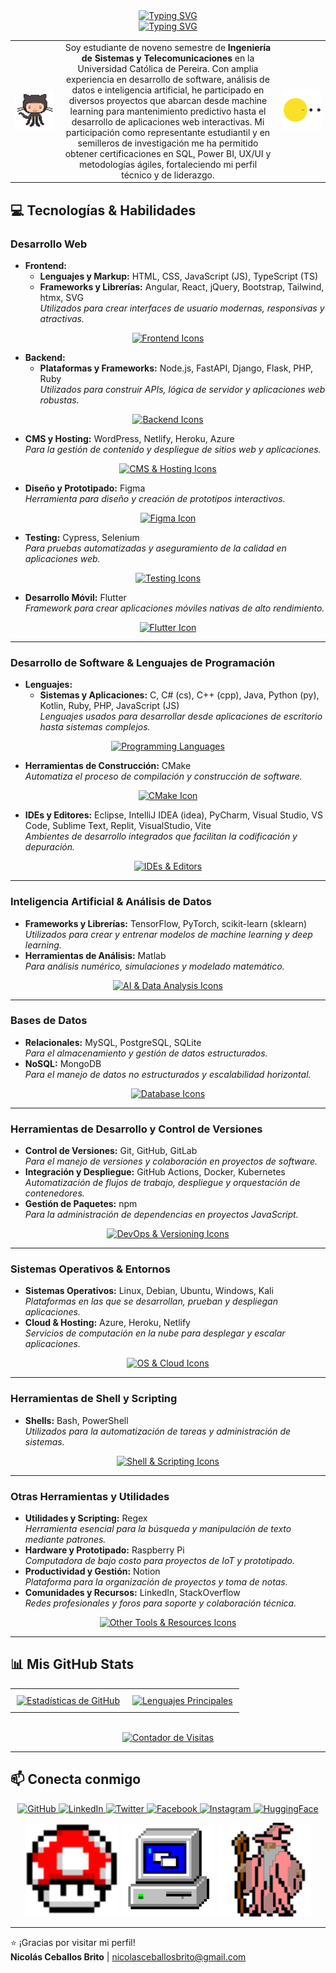 <!-- Header Section with Typing SVG -->
<div align="center">
  <a href="https://git.io/typing-svg">
    <img src="https://readme-typing-svg.demolab.com?font=Lora&weight=900&size=25&pause=1000&color=19FFF5&center=true&vCenter=true&height=30&lines=Nicol%C3%A1s+Ceballos+Brito" alt="Typing SVG" />
  </a>
  <br>
  <a href="https://git.io/typing-svg">
    <img src="https://readme-typing-svg.demolab.com?font=Crimson+Text&weight=800&size=25&pause=1000&color=19FFF5&center=true&vCenter=true&width=999&height=40&lines=Ingeniero+de+Sistemas+y+Telecomunicaciones;Investigador+en+Industria+4.0;Desarrollador+de+Software;Analista+de+Datos+%26+Machine+Learning;Colaborador+en+Startups;Apasionado+por+la+Tecnolog%C3%ADa+y+la+Innovaci%C3%B3n" alt="Typing SVG" />
  </a>
</div>

<!-- Presentation Section -->
<div align="center">
  <table border="0" cellpadding="0" cellspacing="0" style="border-collapse: collapse; background-color: transparent;">
    <tr>
      <td width="150" align="center">
        <img src="https://raw.githubusercontent.com/iCharlesZ/FigureBed/master/img/octocat.gif" alt="Octocat" width="150">
      </td>
      <td width="600" align="center">
        Soy estudiante de noveno semestre de <strong>Ingeniería de Sistemas y Telecomunicaciones</strong> en la Universidad Católica de Pereira. Con amplia experiencia en desarrollo de software, análisis de datos e inteligencia artificial, he participado en diversos proyectos que abarcan desde machine learning para mantenimiento predictivo hasta el desarrollo de aplicaciones web interactivas. Mi participación como representante estudiantil y en semilleros de investigación me ha permitido obtener certificaciones en SQL, Power BI, UX/UI y metodologías ágiles, fortaleciendo mi perfil técnico y de liderazgo.
      </td>
      <td width="150" align="center">
        <img src="https://raw.githubusercontent.com/Aniket965/Aniket965/master/pacman.svg?sanitize=true" alt="Pacman" width="150">
      </td>
    </tr>
  </table>
</div>

<!-- Tecnologías & Habilidades Section -->
## 💻 Tecnologías & Habilidades

### Desarrollo Web
- **Frontend:**  
  - **Lenguajes y Markup:** HTML, CSS, JavaScript (JS), TypeScript (TS)  
  - **Frameworks y Librerías:** Angular, React, jQuery, Bootstrap, Tailwind, htmx, SVG  
  *Utilizados para crear interfaces de usuario modernas, responsivas y atractivas.*
  
<p align="center">
  <a href="https://skillicons.dev">
    <img src="https://skillicons.dev/icons?i=html,css,js,ts,angular,react,jquery,bootstrap,tailwind,htmx,svg" alt="Frontend Icons" />
  </a>
</p>

- **Backend:**  
  - **Plataformas y Frameworks:** Node.js, FastAPI, Django, Flask, PHP, Ruby  
  *Utilizados para construir APIs, lógica de servidor y aplicaciones web robustas.*
  
<p align="center">
  <a href="https://skillicons.dev">
    <img src="https://skillicons.dev/icons?i=nodejs,fastapi,django,flask,php,ruby" alt="Backend Icons" />
  </a>
</p>

- **CMS y Hosting:** WordPress, Netlify, Heroku, Azure  
  *Para la gestión de contenido y despliegue de sitios web y aplicaciones.*
  
<p align="center">
  <a href="https://skillicons.dev">
    <img src="https://skillicons.dev/icons?i=wordpress,netlify,heroku,azure" alt="CMS & Hosting Icons" />
  </a>
</p>

- **Diseño y Prototipado:** Figma  
  *Herramienta para diseño y creación de prototipos interactivos.*
  
<p align="center">
  <a href="https://skillicons.dev">
    <img src="https://skillicons.dev/icons?i=figma" alt="Figma Icon" />
  </a>
</p>

- **Testing:** Cypress, Selenium  
  *Para pruebas automatizadas y aseguramiento de la calidad en aplicaciones web.*
  
<p align="center">
  <a href="https://skillicons.dev">
    <img src="https://skillicons.dev/icons?i=cypress,selenium" alt="Testing Icons" />
  </a>
</p>

- **Desarrollo Móvil:** Flutter  
  *Framework para crear aplicaciones móviles nativas de alto rendimiento.*
  
<p align="center">
  <a href="https://skillicons.dev">
    <img src="https://skillicons.dev/icons?i=flutter" alt="Flutter Icon" />
  </a>
</p>

---

### Desarrollo de Software & Lenguajes de Programación
- **Lenguajes:**  
  - **Sistemas y Aplicaciones:** C, C# (cs), C++ (cpp), Java, Python (py), Kotlin, Ruby, PHP, JavaScript (JS)  
  *Lenguajes usados para desarrollar desde aplicaciones de escritorio hasta sistemas complejos.*
  
<p align="center">
  <a href="https://skillicons.dev">
    <img src="https://skillicons.dev/icons?i=c,cs,cpp,java,py,js,kotlin,ruby,php" alt="Programming Languages" />
  </a>
</p>

- **Herramientas de Construcción:** CMake  
  *Automatiza el proceso de compilación y construcción de software.*
  
<p align="center">
  <a href="https://skillicons.dev">
    <img src="https://skillicons.dev/icons?i=cmake" alt="CMake Icon" />
  </a>
</p>

- **IDEs y Editores:** Eclipse, IntelliJ IDEA (idea), PyCharm, Visual Studio, VS Code, Sublime Text, Replit, VisualStudio, Vite  
  *Ambientes de desarrollo integrados que facilitan la codificación y depuración.*
  
<p align="center">
  <a href="https://skillicons.dev">
    <img src="https://skillicons.dev/icons?i=eclipse,idea,pycharm,visualstudio,vscode,sublime,replit,vite" alt="IDEs & Editors" />
  </a>
</p>

---

### Inteligencia Artificial & Análisis de Datos
- **Frameworks y Librerías:** TensorFlow, PyTorch, scikit-learn (sklearn)  
  *Utilizados para crear y entrenar modelos de machine learning y deep learning.*
- **Herramientas de Análisis:** Matlab  
  *Para análisis numérico, simulaciones y modelado matemático.*
  
<p align="center">
  <a href="https://skillicons.dev">
    <img src="https://skillicons.dev/icons?i=tensorflow,pytorch,sklearn,matlab" alt="AI & Data Analysis Icons" />
  </a>
</p>

---

### Bases de Datos
- **Relacionales:** MySQL, PostgreSQL, SQLite  
  *Para el almacenamiento y gestión de datos estructurados.*
- **NoSQL:** MongoDB  
  *Para el manejo de datos no estructurados y escalabilidad horizontal.*
  
<p align="center">
  <a href="https://skillicons.dev">
    <img src="https://skillicons.dev/icons?i=mysql,postgres,sqlite,mongodb" alt="Database Icons" />
  </a>
</p>

---

### Herramientas de Desarrollo y Control de Versiones
- **Control de Versiones:** Git, GitHub, GitLab  
  *Para el manejo de versiones y colaboración en proyectos de software.*
- **Integración y Despliegue:** GitHub Actions, Docker, Kubernetes  
  *Automatización de flujos de trabajo, despliegue y orquestación de contenedores.*
- **Gestión de Paquetes:** npm  
  *Para la administración de dependencias en proyectos JavaScript.*
  
<p align="center">
  <a href="https://skillicons.dev">
    <img src="https://skillicons.dev/icons?i=git,github,gitlab,githubactions,docker,kubernetes,npm" alt="DevOps & Versioning Icons" />
  </a>
</p>

---

### Sistemas Operativos & Entornos
- **Sistemas Operativos:** Linux, Debian, Ubuntu, Windows, Kali  
  *Plataformas en las que se desarrollan, prueban y despliegan aplicaciones.*
- **Cloud & Hosting:** Azure, Heroku, Netlify  
  *Servicios de computación en la nube para desplegar y escalar aplicaciones.*
  
<p align="center">
  <a href="https://skillicons.dev">
    <img src="https://skillicons.dev/icons?i=linux,debian,ubuntu,windows,kali,azure,heroku,netlify" alt="OS & Cloud Icons" />
  </a>
</p>

---

### Herramientas de Shell y Scripting
- **Shells:** Bash, PowerShell  
  *Utilizados para la automatización de tareas y administración de sistemas.*
  
<p align="center">
  <a href="https://skillicons.dev">
    <img src="https://skillicons.dev/icons?i=bash,powershell" alt="Shell & Scripting Icons" />
  </a>
</p>

---

### Otras Herramientas y Utilidades
- **Utilidades y Scripting:** Regex  
  *Herramienta esencial para la búsqueda y manipulación de texto mediante patrones.*
- **Hardware y Prototipado:** Raspberry Pi  
  *Computadora de bajo costo para proyectos de IoT y prototipado.*
- **Productividad y Gestión:** Notion  
  *Plataforma para la organización de proyectos y toma de notas.*
- **Comunidades y Recursos:** LinkedIn, StackOverflow  
  *Redes profesionales y foros para soporte y colaboración técnica.*
  
<p align="center">
  <a href="https://skillicons.dev">
    <img src="https://skillicons.dev/icons?i=regex,raspberrypi,notion,linkedin,stackoverflow" alt="Other Tools & Resources Icons" />
  </a>
</p>

---

<!-- Sección de Estadísticas de GitHub en Español -->
## 📊 Mis GitHub Stats

<div align="center">
  <table border="0" cellspacing="0" cellpadding="0">
    <tr>
      <td align="center" style="padding: 10px;">
        <a href="https://github.com/Nico2603">
          <img src="https://github-readme-stats.vercel.app/api?username=Nico2603&count_private=true&show_icons=true&theme=dracula&title_color=19FFF5&cache_seconds=86400&locale=es" alt="Estadísticas de GitHub" />
        </a>
      </td>
      <td align="center" style="padding: 10px;">
        <a href="https://github.com/Nico2603">
          <img src="https://github-readme-stats.vercel.app/api/top-langs/?username=Nico2603&layout=compact&theme=dracula&title_color=19FFF5&cache_seconds=86400&langs_count=10&locale=es" alt="Lenguajes Principales" />
        </a>
      </td>
    </tr>
  </table>
  <br>
  <a href="https://github.com/Nico2603">
    <img src="https://komarev.com/ghpvc/?username=Nico2603&style=flat-square&color=19FFF5" alt="Contador de Visitas" />
  </a>
</div>

---

<!-- Conecta Conmigo Section -->
## 📫 Conecta conmigo

<p align="center">
  <a href="https://github.com/Nico2603">
    <img src="https://img.shields.io/badge/GitHub-Nico2603-181717?style=for-the-badge&logo=github" alt="GitHub">
  </a>
  <a href="https://www.linkedin.com/in/nicolas-ceballos-brito/">
    <img src="https://img.shields.io/badge/LinkedIn-NicolasCeballosBrito-0A66C2?style=for-the-badge&logo=linkedin" alt="LinkedIn">
  </a>
  <a href="https://x.com/NicolasCBrito">
    <img src="https://img.shields.io/badge/Twitter-NicolasCBrito-1DA1F2?style=for-the-badge&logo=twitter" alt="Twitter">
  </a>
  <a href="https://www.facebook.com/NicolasCeballosBrito/">
    <img src="https://img.shields.io/badge/Facebook-NicolasCeballosBrito-1877F2?style=for-the-badge&logo=facebook" alt="Facebook">
  </a>
  <a href="https://www.instagram.com/nico_ceballos26/">
    <img src="https://img.shields.io/badge/Instagram-nico_ceballos26-E4405F?style=for-the-badge&logo=instagram" alt="Instagram">
  </a>
  <a href="https://huggingface.co/Flackoooo">
    <img src="https://img.shields.io/badge/HuggingFace-Flackoooo-20BEFF?style=for-the-badge&logo=huggingface" alt="HuggingFace">
  </a>
</p>

<!-- Divider GIF (Power Up) -->
<p align="center">
  <img src="https://raw.githubusercontent.com/deut-erium/deut-erium/refs/heads/master/assets/powerup.gif" alt="Power Up GIF" width="150">
  <img src="https://raw.githubusercontent.com/deut-erium/deut-erium/refs/heads/master/assets/computer.gif" alt="Computer GIF" width="150">
  <img src="https://raw.githubusercontent.com/deut-erium/deut-erium/refs/heads/master/assets/gandalf_parrot.gif" alt="Gandalf Parrot GIF" width="150">
</p>

---

⭐️ ¡Gracias por visitar mi perfil!  
**Nicolás Ceballos Brito** | [nicolasceballosbrito@gmail.com](mailto:nicolasceballosbrito@gmail.com)
